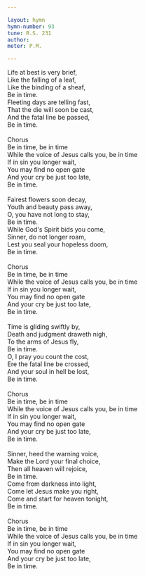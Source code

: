 ```yaml
---

layout: hymn
hymn-number: 93
tune: R.S. 231
author: 
meter: P.M.

---
```

Life at best is very brief,<br>Like the falling of a leaf,<br>Like the binding of a sheaf,<br>Be in time.<br>Fleeting days are telling fast,<br>That the die will soon be cast,<br>And the fatal line be passed,<br>Be in time.<br><br>Chorus<br>Be in time, be in time<br>While the voice of Jesus calls you, be in time<br>If in sin you longer wait,<br>You may find no open gate<br>And your cry be just too late,<br>Be in time.<br><br>Fairest flowers soon decay,<br>Youth and beauty pass away,<br>O, you have not long to stay,<br>Be in time.<br>While God's Spirit bids you come,<br>Sinner, do not longer roam,<br>Lest you seal your hopeless doom,<br>Be in time.<br><br>Chorus<br>Be in time, be in time<br>While the voice of Jesus calls you, be in time<br>If in sin you longer wait,<br>You may find no open gate<br>And your cry be just too late,<br>Be in time.<br><br>Time is gliding swiftly by,<br>Death and judgment draweth nigh,<br>To the arms of Jesus fly,<br>Be in time.<br>O, I pray you count the cost,<br>Ere the fatal line be crossed,<br>And your soul in hell be lost,<br>Be in time.<br><br>Chorus<br>Be in time, be in time<br>While the voice of Jesus calls you, be in time<br>If in sin you longer wait,<br>You may find no open gate<br>And your cry be just too late,<br>Be in time.<br><br>Sinner, heed the warning voice,<br>Make the Lord your final choice,<br>Then all heaven will rejoice,<br>Be in time.<br>Come from darkness into light,<br>Come let Jesus make you right,<br>Come and start for heaven tonight,<br>Be in time.<br><br>Chorus<br>Be in time, be in time<br>While the voice of Jesus calls you, be in time<br>If in sin you longer wait,<br>You may find no open gate<br>And your cry be just too late,<br>Be in time.<br><br><br>
